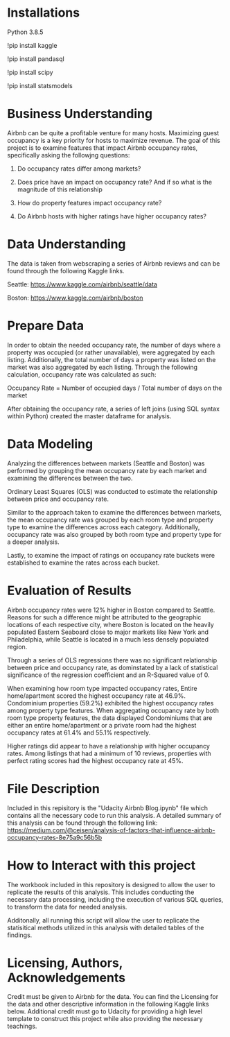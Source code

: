 # Installations
Python 3.8.5

!pip install kaggle

!pip install pandasql

!pip install scipy

!pip install statsmodels

# Business Understanding
Airbnb can be quite a profitable venture for many hosts. Maximizing guest occupancy is a key priority for hosts to maximize revenue. The goal of this project is to examine features that impact Airbnb occupancy rates, specifically asking the followjng questions:

1) Do occupancy rates differ among markets?

2) Does price have an impact on occupancy rate? And if so what is the magnitude of this relationship

3) How do property features impact occupancy rate?

4) Do Airbnb hosts with higher ratings have higher occupancy rates?

# Data Understanding

The data is taken from webscraping a series of Airbnb reviews and can be found through the following Kaggle links.

Seattle: https://www.kaggle.com/airbnb/seattle/data

Boston: https://www.kaggle.com/airbnb/boston

# Prepare Data

In order to obtain the needed occupancy rate, the number of days where a property was occupied (or rather unavailable), were aggregated by each listing. Additionally, the total number of days a property was listed on the market was also aggregated by each listing. Through the following calculation, occupancy rate was calculated as such:

Occupancy Rate = Number of occupied days / Total number of days on the market

After obtaining the occupancy rate, a series of left joins (using SQL syntax within Python) created the master dataframe for analysis.

# Data Modeling

Analyzing the differences between markets (Seattle and Boston) was performed by grouping the mean occupancy rate by each market and examining the differences between the two.

Ordinary Least Squares (OLS) was conducted to estimate the relationship between price and occupancy rate.

Similar to the approach taken to examine the differences between markets, the mean occupancy rate was grouped by each room type and property type to examine the differences across each category. Additionally, occupancy rate was also grouped by both room type and property type for a deeper analysis.

Lastly, to examine the impact of ratings on occupancy rate buckets were established to examine the rates across each bucket. 

# Evaluation of Results

Airbnb occupancy rates were 12% higher in Boston compared to Seattle. Reasons for such a difference might be attributed to the geographic locations of each respective city, where Boston is located on the heavily populated Eastern Seaboard close to major markets like New York and Philadelphia, while Seattle is located in a much less densely populated region.

Through a series of OLS regressions there was no significant relationship between price and occupancy rate, as dominstated by a lack of statistical significance of the regression coefficient and an R-Squared value of 0.

When examining how room type impacted occupancy rates, Entire home/apartment scored the highest occupancy rate at 46.9%. Condominium properties (59.2%) exhibited the highest occupancy rates among property type features. When aggregating occupancy rate by both room type property features, the data displayed Condominiums that are either an entire home/apartment or a private room had the highest occupancy rates at 61.4% and 55.1% respectively.

Higher ratings did appear to have a relationship with higher occupancy rates. Among listings that had a minimum of 10 reviews, properties with perfect rating scores had the highest occupancy rate at 45%.

# File Description
Included in this repisitory is the "Udacity Airbnb Blog.ipynb" file which contains all the necessary code to run this analysis. A detailed summary of this analysis can be found through the following link: https://medium.com/@ceisen/analysis-of-factors-that-influence-airbnb-occupancy-rates-8e75a9c56b5b

# How to Interact with this project
The workbook included in this repository is designed to allow the user to replicate the results of this analysis. This includes conducting the necessary data processing, including the execution of various SQL queries, to transform the data for needed analysis. 

Additonally, all running this script will allow the user to replicate the statisitical methods utilized in this analysis with detailed tables of the findings. 

# Licensing, Authors, Acknowledgements
Credit must be given to Airbnb for the data. You can find the Licensing for the data and other descriptive information in the following Kaggle links below. Additional credit must go to Udacity for providing a high level template to construct this project while also providing the necessary teachings. 
